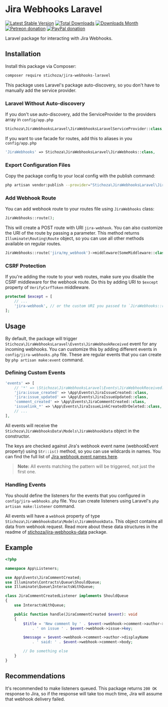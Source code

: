 Jira Webhooks Laravel
=====================

[![Latest Stable Version](https://img.shields.io/packagist/v/Stichoza/jira-webhooks-laravel.svg)](https://packagist.org/packages/stichoza/jira-webhooks-laravel) [![Total Downloads](https://img.shields.io/packagist/dt/Stichoza/jira-webhooks-laravel.svg)](https://packagist.org/packages/stichoza/jira-webhooks-laravel) [![Downloads Month](https://img.shields.io/packagist/dm/Stichoza/jira-webhooks-laravel.svg)](https://packagist.org/packages/stichoza/jira-webhooks-laravel) [![Petreon donation](https://img.shields.io/badge/patreon-donate-orange.svg)](https://www.patreon.com/stichoza) [![PayPal donation](https://img.shields.io/badge/paypal-donate-blue.svg)](https://paypal.me/stichoza)

Laravel package for interacting with Jira Webhooks.

## Installation

Install this package via Composer:

```bash
composer require stichoza/jira-webhooks-laravel
```

This package uses Laravel's package auto-discovery, so you don't have to manually add the service provider.

### Laravel Without Auto-discovery
If you don't use auto-discovery, add the ServiceProvider to the providers array in `config/app.php`

```php
Stichoza\JiraWebhooksLaravel\JiraWebhooksLaravelServiceProvider::class,
```

If you want to use facade for routes, add this to aliases in you `config/app.php`

```php
'JiraWebhooks' => Stichoza\JiraWebhooksLaravel\JiraWebhooks::class,
```

### Export Configuration Files

Copy the package config to your local config with the publish command:

```bash
php artisan vendor:publish --provider="Stichoza\JiraWebhooksLaravel\JiraWebhooksLaravelServiceProvider" --tag=config
```

### Add Webhook Route

You can add webhook route to your routes file using `JiraWebhooks` class:

```php
JiraWebhooks::route();
```

This will create a POST route with URI `jira-webhook`. You can also customize the URI of the route by passing a parameter. This method returns `Illuminate\Routing\Route` object, so you can use all other methods available on regular routes.

```php
JiraWebhooks::route('jira/my_webhook')->middleware(SomeMiddleware::class);
```

### CSRF Protection

If you're adding the route to your web routes, make sure you disable the CSRF middleware for the webhook route. Do this by adding URI to `$except` property of `VerifyCsrfToken` middleware.

```php
protected $except = [
    // ...
    'jira-webhook', // or the custom URI you passed to `JiraWebhooks::route()`
];
```
## Usage

By default, the package will trigger `Stichoza\JiraWebhooksLaravel\Events\JiraWebhookReceived` event for any incoming webhooks. You can customize this by adding different events in `config/jira-webhooks.php` file. These are regular events that you can create by `php artisan make:event` command. 

### Defining Custom Events

```php
'events' => [
    // '*' => \Stichoza\JiraWebhooksLaravel\Events\JiraWebhookReceived::class,
    'jira:issue_created' => \App\Events\JiraIssueCreated::class,
    'jira:issue_updated' => \App\Events\JiraIssueUpdated::class,
    'comment_created' => \App\Events\JiraCommentCreated::class,
    'issuelink_*' => \App\Events\JiraIssueLinkCreatedOrDeleted::class,
    // ...
],
```

All events will receive the `Stichoza\JiraWebhooksData\Models\JiraWebhookData` object in the constructor.

The keys are checked against Jira's webhook event name (webhookEvent property)  using `Str::is()` method, so you can use wildcards in names. You can find the full list of [Jira webhook event names here](https://developer.atlassian.com/server/jira/platform/webhooks/#registering-events-for-a-webhook).

> **Note:** All events matching the pattern will be triggered, not just the first one.

### Handling Events

You should define the listeners for the events that you configured in `config/jira-webhooks.php` file. You can create listeners using Laravel's `php artisan make:listener` command.

All events will have a `webhook` property of type `Stichoza\JiraWebhooksData\Models\JiraWebhookData`. This object contains all data from webhook request. Read more about these data structures in the readme of [stichoza/jira-webhooks-data](https://github.com/Stichoza/jira-webhooks-data) package.

## Example

```php
<?php

namespace App\Listeners;

use App\Events\JiraCommentCreated;
use Illuminate\Contracts\Queue\ShouldQueue;
use Illuminate\Queue\InteractsWithQueue;

class JiraCommentCreatedListener implements ShouldQueue
{
    use InteractsWithQueue;

    public function handle(JiraCommentCreated $event): void
    {
        $title = 'New comment by ' . $event->webhook->comment->author->displayName
            . ' on issue ' . $event->webhook->issue->key;

        $message = $event->webhook->comment->author->displayName
            . ' said: ' . $event->webhook->comment->body;

        // Do something else
    }
}
```

## Recommendations

It's recommended to make listeners queued. This package returns `200 OK` response to Jira, so if the response will take too much time, Jira will assume that webhook delivery failed.
